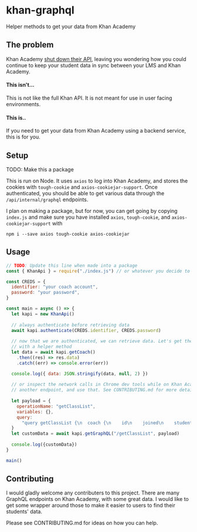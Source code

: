 # khan-graphql
Helper methods to get your data from Khan Academy

## The problem
Khan Academy [shut down their API](https://github.com/Khan/khan-api), leaving you wondering how you could continue
to keep your student data in sync between your LMS and Khan Academy.

#### This isn't...
This is not like the full Khan API. It is not meant for use in user facing environments.

#### This is..
If you need to get your data from Khan Academy using a backend service, this is for you.

## Setup
TODO: Make this a package

This is run on Node. It uses `axios` to log into Khan Academy, and stores the cookies with `tough-cookie` and `axios-cookiejar-support`. Once
authenticated, you should be able to get various data through the `/api/internal/graphql` endpoints.

I plan on making a package, but for now, you can get going by copying `index.js` and make sure you have
installed `axios`, `tough-cookie`, and `axios-cookiejar-support` with

```
npm i --save axios tough-cookie axios-cookiejar
```

## Usage
```javascript
// TODO: Update this line when made into a package
const { KhanApi } = require("./index.js") // or whatever you decide to name the file

const CREDS = {
  identifier: "your coach account",
  password: "your password",
}

const main = async () => {
  let kapi = new KhanApi()
  
  // always authenticate before retrieving data
  await kapi.authenticate(CREDS.identifier, CREDS.password)
  
  // now that we are authenticated, we can retrieve data. Let's get the coach data
  // with a helper method
  let data = await kapi.getCoach()
    .then((res) => res.data)
    .catch((err) => console.error(err))

  console.log({ data: JSON.stringify(data, null, 2) })
  
  // or inspect the network calls in Chrome dev tools while on Khan Academy to find
  // another endpoint, and use that. See CONTRIBUTING.md for more details
  
  let payload = {
    operationName: "getClassList",
    variables: {},
    query:
      "query getClassList {\n  coach {\n    id\n    joined\n    studentLists: coachedStudentLists {\n      name\n      id\n      cacheId\n      key\n      topics {\n        id\n        slug\n        title: translatedTitle\n        iconPath\n        domainSlug\n        learnableContentSummary {\n          countExercises\n          __typename\n        }\n        __typename\n      }\n      autoGenerated\n      countStudents\n      topicTitle\n      classroomDistrictInfo {\n        id\n        isNweaMapSynced\n        __typename\n      }\n      __typename\n    }\n    demoClassProgress {\n      completed\n      selectedTopics {\n        id\n        slug\n        __typename\n      }\n      __typename\n    }\n    __typename\n  }\n  user {\n    id\n    tosForFormalTeacherStatus\n    schoolAffiliation {\n      id\n      name\n      postalCode\n      location\n      __typename\n    }\n    affiliationCountryCode\n    __typename\n  }\n}\n",
  } 
  let customData = await kapi.getGraphQL("/getClassList", payload)
  
  console.log({customData})
}

main()
```

## Contributing
I would gladly welcome any contributers to this project. There are many GraphQL endpoints on Khan Academy, with some great data.
I would like to get some wrapper around those to make it easier to users to find
their students' data.

Please see CONTRIBUTING.md for ideas on how you can help.
